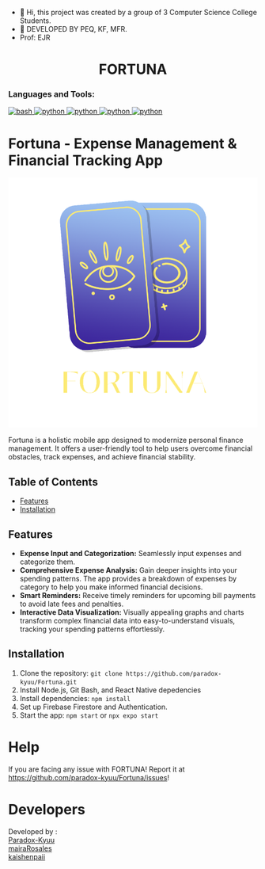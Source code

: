 
- 👋 Hi, this project was created by a group of 3 Computer Science College Students.
- 👀 DEVELOPED BY PEQ, KF, MFR.
- Prof: EJR



#
<h1 align="center">FORTUNA</h1>

<h3 align="left">Languages and Tools:</h3>
<p align="left"> <a href="https://www.gnu.org/software/bash/" target="_blank"> <img src="https://www.vectorlogo.zone/logos/gnu_bash/gnu_bash-icon.svg" alt="bash" width="40" height="40"/> </a></a> <a href="https://reactnative.dev/" target="_blank"> <img src="https://d33wubrfki0l68.cloudfront.net/554c3b0e09cf167f0281fda839a5433f2040b349/ecfc9/img/header_logo.svg" alt="python" width="40" height="40"/> </a>
<a href="https://code.visualstudio.com/" target="_blank"> <img src="https://cdn.freebiesupply.com/logos/large/2x/visual-studio-code-logo-svg-vector.svg" alt="python" width="40" height="40"/> </a>
<a href="https://firebase.google.com/" target="_blank"> <img src="https://www.gstatic.com/devrel-devsite/prod/v305546bcb5d253cf3be5a548268e131fc74d5e15542d870fcfdb689895966994/firebase/images/lockup.svg" alt="python" width="80" height="80"/> </a>
<a href="https://nodejs.org/en" target="_blank"> <img src="https://nodejs.org/static/images/logo.svg" alt="python" width="80" height="80"/> </a>



</p><be>

# Fortuna - Expense Management & Financial Tracking App

![Fortuna Logo](assets/logo_violet_gold_nobg.png) 

Fortuna is a holistic mobile app designed to modernize personal finance management. It offers a user-friendly tool to help users overcome financial obstacles, track expenses, and achieve financial stability.

## Table of Contents
- [Features](#features)
- [Installation](#installation)


## Features
- **Expense Input and Categorization:** Seamlessly input expenses and categorize them.
- **Comprehensive Expense Analysis:** Gain deeper insights into your spending patterns. The app provides a breakdown of expenses by category to help you make informed financial decisions.
- **Smart Reminders:** Receive timely reminders for upcoming bill payments to avoid late fees and penalties.
- **Interactive Data Visualization:** Visually appealing graphs and charts transform complex financial data into easy-to-understand visuals, tracking your spending patterns effortlessly.

## Installation
1. Clone the repository: `git clone https://github.com/paradox-kyuu/Fortuna.git`
2. Install Node.js, Git Bash, and React Native depedencies
3. Install dependencies: `npm install`
4. Set up Firebase Firestore and Authentication.
5. Start the app: `npm start` or `npx expo start`

   
# Help
If you are facing any issue with FORTUNA! Report it at https://github.com/paradox-kyuu/Fortuna/issues!


# Developers
Developed by : <br>
[Paradox-Kyuu](https://github.com/paradox-kyuu/) <br>
[mairaRosales](https://github.com/mairaRosales/) <br>
[kaishenpaii](https://github.com/kaishenpaii/) <br>

